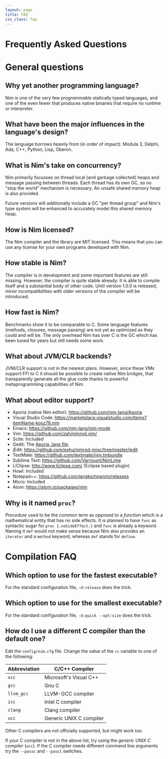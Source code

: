 ```yaml
---
layout: page
title: FAQ
css_class: faq
---
```


<h1 class="text-centered page-title main-heading">Frequently Asked Questions</h1>

# General questions

## Why yet another programming language?

Nim is one of the very few _programmable_ statically typed languages, and one
of the even fewer that produces native binaries that require no runtime or
interpreter.


## What have been the major influences in the language's design?

The language borrows heavily from (in order of impact): Modula 3, Delphi,
Ada, C++, Python, Lisp, Oberon.

## What is Nim's take on concurrency?

Nim primarily focusses on thread local (and garbage collected) heaps and
message passing between threads. Each thread has its own GC, so no
"stop the world" mechanism is necessary. An unsafe shared memory heap is also
provided.

Future versions will additionally include a GC "per thread group"
and Nim's type system will be enhanced to accurately model this shared
memory heap.

## How is Nim licensed?

The Nim compiler and the library are MIT licensed.
This means that you can use any license for your own programs developed with
Nim.

## How stable is Nim?

The compiler is in development and some important features are still missing.
However, the compiler is quite stable already: It is able to compile itself
and a substantial body of other code. Until version 1.0.0 is released,
minor incompatibilities with older versions of the compiler will be introduced.

## How fast is Nim?

Benchmarks show it to be comparable to C. Some language features (methods,
closures, message passing) are not yet as optimized as they could and will be.
The only overhead Nim has over C is the GC which has been tuned
for years but still needs some work.


## What about JVM/CLR backends?

JVM/CLR support is not in the nearest plans. However, since these VMs support FFI to C
it should be possible to create native Nim bridges, that transparently generate all the
glue code thanks to powerful metaprogramming capabilities of Nim.

## What about editor support?


- Aporia (native Nim editor): https://github.com/nim-lang/Aporia
- Visual Studio Code: https://marketplace.visualstudio.com/items?itemName-kosz78.nim
- Emacs: https://github.com/nim-lang/nim-mode
- Vim: https://github.com/zah/nimrod.vim/
- Scite: Included
- Gedit: The [Aporia .lang file](https://github.com/nim-lang/Aporia/blob/master/share/gtksourceview-2.0/language-specs/nim.lang).
- jEdit: https://github.com/exhu/nimrod-misc/tree/master/jedit
- TextMate: https://github.com/textmate/nim.tmbundle
- Sublime Text: https://github.com/Varriount/NimLime
- LiClipse: http://www.liclipse.com/ (Eclipse based plugin)
- Howl: Included
- Notepad++: https://github.com/jangko/nppnim/releases
- Micro: Included
- Atom: https://atom.io/packages/nim


## Why is it named ``proc``?

*Procedure* used to be the common term as opposed to a *function* which is a
mathematical entity that has no side effects. It is planned to have ``func``
as syntactic sugar for ``proc {.noSideEffect.}`` and ``func`` is already a
keyword. Naming it ``def`` would not make sense because Nim also provides an
``iterator`` and a ``method`` keyword, whereas ``def`` stands for ``define``.


# Compilation FAQ

## Which option to use for the fastest executable?

For the standard configuration file, ``-d:release`` does the trick.

## Which option to use for the smallest executable?

For the standard configuration file, ``-d:quick --opt:size`` does the trick.

## How do I use a different C compiler than the default one?

Edit the ``config/nim.cfg`` file.
Change the value of the ``cc`` variable to one of the following:

| Abbreviation | C/C++ Compiler                          |
| ---------------- | --------------------------------------------|
|``vcc``           | Microsoft's Visual C++                      |
|``gcc``           | Gnu C                                       |
|``llvm_gcc``      | LLVM-GCC compiler                           |
|``icc``           | Intel C compiler                            |
|``clang``         | Clang compiler                              |
|``ucc``           | Generic UNIX C compiler                     |


Other C compilers are not officially supported, but might work too.

If your C compiler is not in the above list, try using the
*generic UNIX C compiler* (``ucc``). If the C compiler needs
different command line arguments try the ``--passc`` and ``--passl`` switches.
